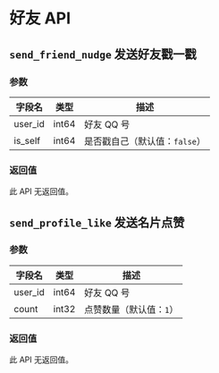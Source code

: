 # 好友 API

## `send_friend_nudge` 发送好友戳一戳

### 参数

| 字段名 | 类型 | 描述 |
| --- | --- | --- |
| user_id | int64 | 好友 QQ 号 |
| is_self | int64 | 是否戳自己（默认值：`false`） |

### 返回值

此 API 无返回值。
## `send_profile_like` 发送名片点赞

### 参数

| 字段名 | 类型 | 描述 |
| --- | --- | --- |
| user_id | int64 | 好友 QQ 号 |
| count | int32 | 点赞数量（默认值：`1`） |

### 返回值

此 API 无返回值。
